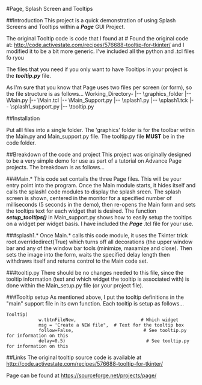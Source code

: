 #Page, Splash Screen and Tooltips

##Introduction
This project is a quick demonstration of using Splash Screens and Tooltips within a ***Page*** GUI Project.

The original Tooltip code is code that I found at # Found the original code at:
 http://code.activestate.com/recipes/576688-tooltip-for-tkinter/ and I modified it to be a bit more generic.  I've included all the python and .tcl files fo ryou
 
 The files that you need if you only want to have Tooltips in your project is the ***tooltip.py*** file.  

As I'm sure that you know that Page uses two files per screen (or form), so the file structure is as follows...
   Working_Directory-
  					|-- \graphics_folder
                                       |-- \Main.py
                                       |-- \Main.tcl
                                       |-- \Main_Support.py
                                       |-- \splash1.py
                                       |-- \splash1.tck
                                       |-- \splash1_support.py
                                       |-- \tooltip.py


##Installation

Put alll files into a single folder.  The 'graphics' folder is for the toolbar within the Main.py and Main_support.py file.  The tooltip.py file **MUST** be in the code folder.


##Breakdown of the code and project
This project was originally designed to be a very simple demo for use as part of a tutorial on Advance Page projects.  The breakdown is as follows...

###Main.*
This code set contails the three Page files.  This will be your entry point into the program.  Once the Main module starts, it hides itself and calls the splash1 code modules to display the splash sreen.  The splash screen is shown, centered in the monitor for a specified number of milliseconds (5 seconds in the demo), then re-opens the Main form and sets the tooltips text for each widget that is desired.  The function ***setup_tooltips()*** in Main_support.py shows how to easily setup the tooltips on a widget per widget basis.  I have included the ***Page*** .tcl file for your use.

###splash1.*
Once Main.* calls this code module, it uses the Tkinter trick
 root.overridedirect(True)
which turns off all decorations (the upper window bar and any of the window bar tools (minimize, maxamize and close).  Then sets the image into the form, waits the specified delay length then withdraws itself and returns control to the Main code  set.

###tooltip.py
There should be no changes needed to this file, since the tooltip information (text and which widget the tooltip is associated with) is done within the Main_setup.py file (or your project file).

###Tooltip setup
As mentioned above, I put the tooltip definitions in the "main" support file in its own function.  Each tooltip is setup as follows...

	Tooltip(
	            w.tbtnFileNew,                        # Which widget
	            msg = 'Create a NEW file",  # Text for the tooltip box
	            follow=False,                          # See tooltip.py for information on this
	            delay=0.5)                              # See tooltip.py for information on this
            
            

##Links
The original tooltip source code is available at http://code.activestate.com/recipes/576688-tooltip-for-tkinter/

Page can be found at https://sourceforge.net/projects/page/
